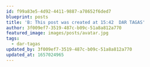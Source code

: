 ```yaml
---
id: f99a83e5-4d92-4411-9887-a78652f6ded7
blueprint: posts
title: 'B: This post was created at 15:42  DAR TAGAS'
author: 3f009ef7-3519-487c-b09c-51a8a812a770
featured_image: images/posts/avatar.jpg
tags:
  - dar-tagas
updated_by: 3f009ef7-3519-487c-b09c-51a8a812a770
updated_at: 1657024965
---
```

